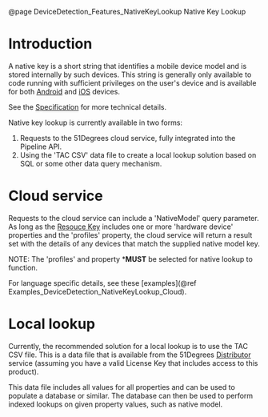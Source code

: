 @page DeviceDetection_Features_NativeKeyLookup Native Key Lookup

# Introduction

A native key is a short string that identifies a mobile device model and is stored internally 
by such devices.
This string is generally only available to code running with sufficient privileges on the 
user's device and is available for both [Android](https://developer.android.com/reference/android/os/Build#MODEL) 
and [iOS](https://gist.github.com/soapyigu/c99e1f45553070726f14c1bb0a54053b#file-machinename-swift) devices.

See the
[Specification](https://github.com/51Degrees/specifications/blob/main/device-detection-specification/pipeline-elements/hardware-profile-lookup-cloud.md)
for more technical details.

Native key lookup is currently available in two forms:
1. Requests to the 51Degrees cloud service, fully integrated into the Pipeline API.
2. Using the 'TAC CSV' data file to create a local lookup solution based on SQL or some 
other data query mechanism.

# Cloud service

Requests to the cloud service can include a 'NativeModel' query parameter. As long as the [Resouce Key](@term{ResourceKey}) 
includes one or more 'hardware device' properties and the 'profiles' property, the cloud service will return a result set with 
the details of any devices that match the supplied native model key.

NOTE: The 'profiles' and property ***MUST** be selected for native lookup to function.

For language specific details, see these [examples](@ref Examples_DeviceDetection_NativeKeyLookup_Cloud). 

# Local lookup

Currently, the recommended solution for a local lookup is to use the TAC CSV file.
This is a data file that is available from the 51Degrees [Distributor](@term{Distributor}) service (assuming you 
have a valid License Key that includes access to this product). 

This data file includes all values for all properties and can be used to populate a database or 
similar. The database can then be used to perform indexed lookups on given property values, 
such as native model.
